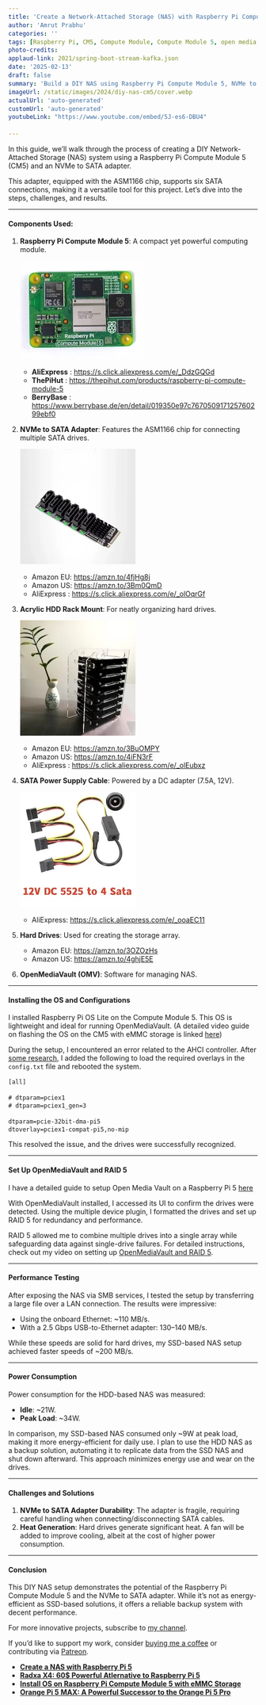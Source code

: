 ```yaml
---
title: 'Create a Network-Attached Storage (NAS) with Raspberry Pi Compute Module 5 and NVMe to SATA Adapter'
author: 'Amrut Prabhu'
categories: ''
tags: [Raspberry Pi, CM5, Compute Module, Compute Module 5, open media vault,NAS, Raid 5]
photo-credits:
applaud-link: 2021/spring-boot-stream-kafka.json
date: '2025-02-13'
draft: false
summary: 'Build a DIY NAS using Raspberry Pi Compute Module 5, NVMe to SATA adapter, and OpenMediaVault with RAID 5.'
imageUrl: /static/images/2024/diy-nas-cm5/cover.webp
actualUrl: 'auto-generated'
customUrl: 'auto-generated'
youtubeLink: "https://www.youtube.com/embed/5J-es6-DBU4"

---
```

<TOCInline toc={props.toc} asDisclosure />  

In this guide, we’ll walk through the process of creating a DIY Network-Attached Storage (NAS) system using a Raspberry Pi Compute Module 5 (CM5) and an NVMe to SATA adapter.

This adapter, equipped with the ASM1166 chip, supports six SATA connections, making it a versatile tool for this project. Let’s dive into the steps, challenges, and results.

----------

#### Components Used:

1.  **Raspberry Pi Compute Module 5**: A compact yet powerful computing module.

    ![sata adapater](/static/images/2024/diy-nas-cm5/cm5-front.webp)

    - **AliExpress** : https://s.click.aliexpress.com/e/_DdzGQGd
    - **ThePiHut** : https://thepihut.com/products/raspberry-pi-compute-module-5
    - **BerryBase** : https://www.berrybase.de/en/detail/019350e97c767050917125760299ebf0

2.  **NVMe to SATA Adapter**: Features the ASM1166 chip for connecting multiple SATA drives.

    ![sata adapater](/static/images/2024/diy-nas-cm5/sata-adapter.webp)

    - Amazon EU:          https://amzn.to/4fjHg8j
    - Amazon US:          https://amzn.to/3Bm0QmD
    - AliExpress  :          https://s.click.aliexpress.com/e/_olOqrGf
3.  **Acrylic HDD Rack Mount**: For neatly organizing hard drives.

    ![hdd rack](/static/images/2024/diy-nas-cm5/hdd-rack.webp)

    - Amazon EU:          https://amzn.to/3BuOMPY
    - Amazon US:          https://amzn.to/4iFN3rF
    - AliExpress  :          https://s.click.aliexpress.com/e/_olEubxz
4.  **SATA Power Supply Cable**: Powered by a DC adapter (7.5A, 12V).

    ![sata power supply](/static/images/2024/diy-nas-cm5/sata-power.webp)

    - AliExpress:           https://s.click.aliexpress.com/e/_ooaEC11
5.  **Hard Drives**: Used for creating the storage array.
    - Amazon EU:        https://amzn.to/3OZOzHs
    - Amazon US:        https://amzn.to/4ghjE5E

6.  **OpenMediaVault (OMV)**: Software for managing NAS.

----------

#### Installing the OS and Configurations

I installed Raspberry Pi OS Lite on the Compute Module 5. This OS is lightweight and ideal for running OpenMediaVault. (A detailed video guide on flashing the OS on the CM5 with eMMC storage is linked [here](https://smarthomecircle.com/how-to-install-os-on-raspberry-pi-compute-module-5-emmc-storage))

During the setup, I encountered an error related to the AHCI controller. After [some research](https://github.com/raspberrypi/linux/issues/6214#issuecomment-2246811573), I added the following to load the required overlays in the `config.txt` file and rebooted the system.

  ```properties
[all]  

# dtparam=pciex1  
# dtparam=pciex1_gen=3  
  
dtparam=pcie-32bit-dma-pi5  
dtoverlay=pciex1-compat-pi5,no-mip
```
This resolved the issue, and the drives were successfully recognized.

----------

#### Set Up OpenMediaVault and RAID 5

I have a detailed guide to setup Open Media Vault on a Raspberry Pi 5 [here](https://smarthomecircle.com/create-nas-with-raspberry-pi-5)

With OpenMediaVault installed, I accessed its UI to confirm the drives were detected. Using the multiple device plugin, I formatted the drives and set up RAID 5 for redundancy and performance.

RAID 5 allowed me to combine multiple drives into a single array while safeguarding data against single-drive failures. For detailed instructions, check out my video on setting up [OpenMediaVault and RAID 5](https://youtu.be/0AVOghLYEu8).

----------

#### Performance Testing

After exposing the NAS via SMB services, I tested the setup by transferring a large file over a LAN connection. The results were impressive:

-   Using the onboard Ethernet: ~110 MB/s.
-   With a 2.5 Gbps USB-to-Ethernet adapter: 130–140 MB/s.

While these speeds are solid for hard drives, my SSD-based NAS setup achieved faster speeds of ~200 MB/s.

----------

#### Power Consumption

Power consumption for the HDD-based NAS was measured:

-   **Idle**: ~21W.
-   **Peak Load**: ~34W.

In comparison, my SSD-based NAS consumed only ~9W at peak load, making it more energy-efficient for daily use. I plan to use the HDD NAS as a backup solution, automating it to replicate data from the SSD NAS and shut down afterward. This approach minimizes energy use and wear on the drives.

----------

#### Challenges and Solutions

1.  **NVMe to SATA Adapter Durability**: The adapter is fragile, requiring careful handling when connecting/disconnecting SATA cables.
2.  **Heat Generation**: Hard drives generate significant heat. A fan will be added to improve cooling, albeit at the cost of higher power consumption.

----------

#### Conclusion

This DIY NAS setup demonstrates the potential of the Raspberry Pi Compute Module 5 and the NVMe to SATA adapter. While it’s not as energy-efficient as SSD-based solutions, it offers a reliable backup system with decent performance.

For more innovative projects, subscribe to [my channel](https://www.youtube.com/@SmartHomeCircle).

If you’d like to support my work, consider [buying me a coffee](https://www.buymeacoffee.com/amrutprabhu) or contributing via [Patreon](https://patreon.com/AmrutPrabhu).

-   [**Create a NAS with Raspberry Pi 5**](https://smarthomecircle.com/create-nas-with-raspberry-pi-5)
-   [**Radxa X4: 60$ Powerful Atlernative to Raspberry Pi 5**](https://smarthomecircle.com/radxa-x4-alternative-to-raspberry-pi-5)
-   [**Install OS on Raspberry Pi Compute Module 5 with eMMC Storage**](https://smarthomecircle.com/how-to-install-os-on-raspberry-pi-compute-module-5-emmc-storage)
-   [**Orange Pi 5 MAX: A Powerful Successor to the Orange Pi 5 Pro**](https://smarthomecircle.com/Orange-pi-5-max-a-powerful-successor-to-orange-pi-5-pro)

